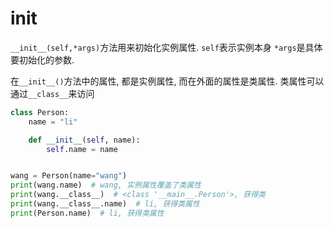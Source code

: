 # __init__


`__init__(self,*args)`方法用来初始化实例属性.
`self`表示实例本身
`*args`是具体要初始化的参数.

在`__init__()`方法中的属性, 都是实例属性, 而在外面的属性是类属性. 类属性可以通过`__class__`来访问

```py
class Person:
    name = "li"

    def __init__(self, name):
        self.name = name


wang = Person(name="wang")
print(wang.name)  # wang, 实例属性覆盖了类属性
print(wang.__class__)  # <class '__main__.Person'>, 获得类
print(wang.__class__.name)  # li, 获得类属性
print(Person.name)  # li, 获得类属性

```